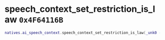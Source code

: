 # speech_context_set_restriction_is_law `0x4F64116B`

```lua
natives.ai_speech_context.speech_context_set_restriction_is_law(_unk0 --[[ number ]])
```